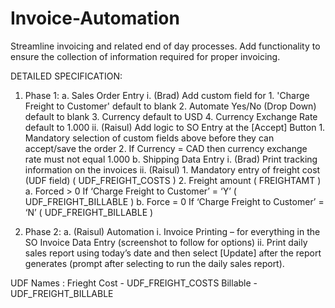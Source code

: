# Invoice-Automation

Streamline invoicing and related end of day processes. Add functionality to ensure the collection of information required for proper invoicing.

DETAILED SPECIFICATION:
1. Phase 1:
    a. Sales Order Entry
        i. (Brad) Add custom field for
            1. &#39;Charge Freight to Customer&#39; default to blank
            2. Automate Yes/No (Drop Down) default to blank
            3. Currency default to USD
            4. Currency Exchange Rate default to 1.000
        ii. (Raisul) Add logic to SO Entry at the [Accept] Button
            1. Mandatory selection of custom fields above before they can accept/save the order
            2. If Currency = CAD then currency exchange rate must not equal 1.000
    b. Shipping Data Entry
        i. (Brad) Print tracking information on the invoices
        ii. (Raisul)
            1. Mandatory entry of freight cost (UDF field) ( UDF_FREIGHT_COSTS )
            2. Freight amount ( FREIGHTAMT )
                a. Forced > 0 If ‘Charge Freight to Customer’ = ‘Y’ ( UDF_FREIGHT_BILLABLE )
                b. Force = 0 If ‘Charge Freight to Customer’ = ‘N’  ( UDF_FREIGHT_BILLABLE )

2. Phase 2:
a. (Raisul) Automation
i. Invoice Printing – for everything in the SO Invoice Data Entry (screenshot
to follow for options)
ii. Print daily sales report using today’s date and then select [Update] after
the report generates (prompt after selecting to run the daily sales
report).


UDF Names : 
Frieght Cost - UDF_FREIGHT_COSTS
Billable - UDF_FREIGHT_BILLABLE
